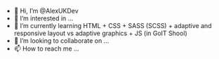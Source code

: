 - 👋 Hi, I’m @AlexUKDev
- 👀 I’m interested in ...
- 🌱 I’m currently learning HTML + CSS + SASS (SCSS) +
adaptive and responsive layout vs 
adaptive graphics + JS (in GoIT Shool)
- 💞️ I’m looking to collaborate on ...
- 📫 How to reach me ...

<!---
AlexUKDev/AlexUKDev is a ✨ special ✨ repository because its `README.md` (this file) appears on your GitHub profile.
You can click the Preview link to take a look at your changes.
--->
